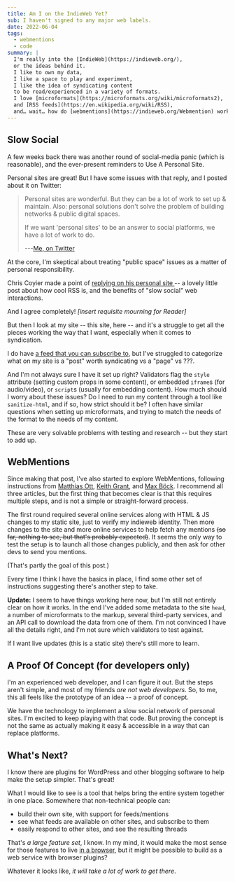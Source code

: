 ```yaml
---
title: Am I on the IndieWeb Yet?
sub: I haven't signed to any major web labels.
date: 2022-06-04
tags:
  - webmentions
  - code
summary: |
  I'm really into the [IndieWeb](https://indieweb.org/),
  or the ideas behind it.
  I like to own my data,
  I like a space to play and experiment,
  I like the idea of syndicating content
  to be read/experienced in a variety of formats.
  I love [microformats](https://microformats.org/wiki/microformats2),
  and [RSS feeds](https://en.wikipedia.org/wiki/RSS),
  and… wait… how do [webmentions](https://indieweb.org/Webmention) work?
---
```


## Slow Social

A few weeks back
there was another round of social-media panic
(which is reasonable),
and the ever-present reminders
to Use A Personal Site.

Personal sites are great!
But I have some issues with that reply,
and I posted about it on Twitter:

> Personal sites are wonderful.
> But they can be a lot of work to set up & maintain.
> Also: personal solutions don't solve
> the problem of building networks
> & public digital spaces.
>
> If we want 'personal sites' to be an answer to social platforms,
> we have a lot of work to do.
>
> ---[Me, on Twitter](https://twitter.com/TerribleMia/status/1519404061711224833)

At the core,
I'm skeptical about
treating "public space" issues
as a matter of personal responsibility.

Chris Coyier
made a point of
<a href="https://chriscoyier.net/2022/04/29/rss-3/" class="u-in-reply-to">
replying on his personal site
</a> --
a lovely little post
about how cool RSS is,
and the benefits of "slow social" web interactions.

And I agree completely!
_[insert requisite mourning for Reader]_

But then I look at my site --
this site, here --
and it's a struggle to get all the pieces working
the way that I want,
especially when it comes to syndication.

I do have [a feed that you can subscribe to](/feed.xml),
but I've struggled to categorize
what on my site is a "post" worth syndicating
vs a "page" vs ???.

And I'm not always sure I have it set up right?
Validators flag the `style` attribute
(setting custom props in some content),
or embedded `iframe`s (for audio/video),
or `script`s (usually for embedding content).
How much should I worry about these issues?
Do I need to run my content through
a tool like `sanitize-html`,
and if so,
how strict should it be?
I often have similar questions
when setting up microformats,
and trying to match the needs of the format
to the needs of my content.

These are very solvable problems
with testing and research --
but they start to add up.


## WebMentions

Since making that post,
I've also started to explore WebMentions,
following instructions from
[Matthias Ott](https://matthiasott.com/articles/into-the-personal-website-verse),
[Keith Grant](https://keithjgrant.com/posts/2019/02/adding-webmention-support-to-a-static-site),
and [Max Böck](https://mxb.dev/blog/using-webmentions-on-static-sites/).
I recommend all three articles,
but the first thing that becomes clear
is that this requires multiple steps,
and is not a simple
or straight-forward process.

The first round required several online services
along with HTML & JS changes to my static site,
just to verify my indieweb identity.
Then more changes to the site
and more online services to help fetch any mentions
~~(so far, nothing to see, but that's probably expected)~~.
It seems the only way to test the setup
is to launch all those changes publicly,
and then ask for other devs to send you mentions.

(That's partly the goal of this post.)

Every time I think I have the basics in place,
I find some other set of instructions
suggesting there's another step to take.

**Update:**
I seem to have things working here now,
but I'm still not entirely clear
on how it works.
In the end
I've added some metadata to the site `head`,
a number of microformats to the markup,
several third-party services,
and an API call to download the data from one of them.
I'm not convinced I have all the details right,
and I'm not sure which validators to test against.

If I want live updates
(this is a static site)
there's still more to learn.


## A Proof Of Concept (for developers only)

I'm an experienced web developer,
and I can figure it out.
But the steps aren't simple,
and most of my friends _are not web developers_.
So, to me,
this all feels like the prototype of an idea --
a proof of concept.

We have the technology
to implement a slow social network
of personal sites.
I'm excited to keep playing
with that code.
But proving the concept is not the same
as actually making it easy & accessible
in a way that can replace platforms.


## What's Next?

I know there are plugins
for WordPress and other blogging software
to help make the setup simpler.
That's great!

What I would like to see
is a tool that helps bring
the entire system together
in one place.
Somewhere that non-technical people can:

- build their own site, with support for feeds/mentions
- see what feeds are available on other sites, and subscribe to them
- easily respond to other sites, and see the resulting threads

That's _a large feature set_, I know.
In my mind, it would make the most sense
for those features to live
[in a browser](https://twitter.com/TerribleMia/status/1488582497382408197),
but it might be possible
to build as a web service with browser plugins?

Whatever it looks like,
_it will take a lot of work to get there_.
